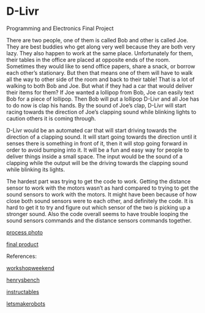 # D-Livr
Programming and Electronics Final Project

There are two people, one of them is called Bob and other is called Joe. They are best buddies who get along very well because they are both very lazy. They also happen to work at the same place. Unfortunately for them, their tables in the office are placed at opposite ends of the room. Sometimes they would like to send office papers, share a snack, or borrow each other’s stationary. But then that means one of them will have to walk all the way to other side of the room and back to their table! That is a lot of walking to both Bob and Joe. But what if they had a car that would deliver their items for them? If Joe wanted a lollipop from Bob, Joe can easily text Bob for a piece of lollipop. Then Bob will put a lollipop D-Livr and all Joe has to do now is clap his hands. By the sound of Joe’s clap, D-Livr will start racing towards the direction of Joe’s clapping sound while blinking lights to caution others it is coming through.

D-Livr would be an automated car that will start driving towards the direction of a clapping sound. It will start going towards the direction until it senses there is something in front of it, then it will stop going forward in order to avoid bumping into it. It will be a fun and easy way for people to deliver things inside a small space. The input would be the sound of a clapping while the output will be the driving towards the clapping sound while blinking its lights.

The hardest part was trying to get the code to work. Getting the distance sensor to work with the motors wasn’t as hard compared to trying to get the sound sensors to work with the motors. It might have been because of how close both sound sensors were to each other, and definitely the code. It is hard to get it to try and figure out which sensor of the two is picking up a stronger sound. Also the code overall seems to have trouble looping the sound sensors commands and the distance sensors commands together.

[process photo](https://scontent.fsjc1-1.fna.fbcdn.net/hphotos-xfl1/v/t34.0-12/11998753_10154095950694026_1430846473_n.jpg?oh=82382794472e27ad868be674c6f3fb24&oe=566AB627)

[final product](https://scontent.fsjc1-1.fna.fbcdn.net/hphotos-xta1/v/t34.0-12/12351168_10154095950699026_1438553303_n.jpg?oh=1ae3e5554d7c3fa24d5f135f63f7a046&oe=566AB4E3)


References:

[workshopweekend](http://workshopweekend.net/arduino/projects/remote_control_cardboard)

[henrysbench](http://henrysbench.capnfatz.com/henrys-bench/arduino-sound-detection-sensor-tutorial-and-user-manual/)

[instructables](http://www.instructables.com/id/Simple-Arduino-and-HC-SR04-Example/?ALLSTEPS)

[letsmakerobots](http://letsmakerobots.com/node/40502)
